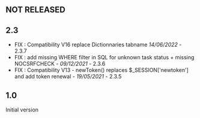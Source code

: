 

## NOT RELEASED

## 2.3

- FIX : Compatibility V16 replace Dictionnaries tabname *14/06/2022* - 2.3.7
- FIX : add missing WHERE filter in SQL for unknown task status + missing NOCSRFCHECK - *09/12/2021* - 2.3.6
- FIX : Compatibility V13 - newToken() replaces $_SESSION['newtoken'] and add token renewal - *19/05/2021* - 2.3.5

## 1.0

 Initial version


